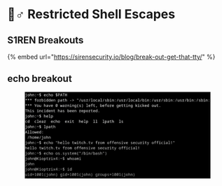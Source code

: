 # 👮♂ Restricted Shell Escapes

## S1REN Breakouts

{% embed url="https://sirensecurity.io/blog/break-out-get-that-tty/" %}

## echo breakout

<figure><img src=".gitbook/assets/image (3).png" alt=""><figcaption></figcaption></figure>
